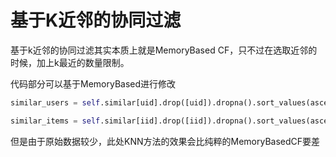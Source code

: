 # 基于K近邻的协同过滤

基于k近邻的协同过滤其实本质上就是MemoryBased CF，只不过在选取近邻的时候，加上k最近的数量限制。

代码部分可以基于MemoryBased进行修改

```python
similar_users = self.similar[uid].drop([uid]).dropna().sort_values(ascending=False)[:self.k]

similar_items = self.similar[iid].drop([iid]).dropna().sort_values(ascending=False)[:self.k]
```



但是由于原始数据较少，此处KNN方法的效果会比纯粹的MemoryBasedCF要差

